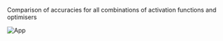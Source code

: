Comparison of accuracies for all combinations of activation functions and optimisers

![App](f1.jpg)